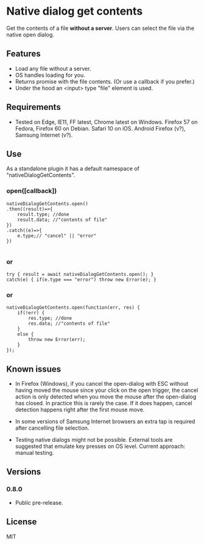 # Native dialog get contents

Get the contents of a file **without a server**. Users can select the file via the native open dialog.


## Features

- Load any file without a server.
- OS handles loading for you.
- Returns promise with the file contents. (Or use a callback if you prefer.)
- Under the hood an \<input\> type "file" element is used. 


## Requirements

- Tested on Edge, IE11, FF latest, Chrome latest on Windows. Firefox 57 on Fedora, Firefox 60 on Debian. Safari 10 on iOS. Android Firefox (v?), Samsung Internet (v?).


## Use

As a standalone plugin it has a default namespace of "nativeDialogGetContents".

### open([<func>callback])

```
nativeDialogGetContents.open()
.then((result)=>{
	result.type; //done
	result.data; //"contents of file"
})
.catch((e)=>{
	e.type;// "cancel" || "error"
})
						
```

### or

```
try { result = await nativeDialogGetContents.open(); }
catch(e) { if(e.type === "error") throw new Error(e); }
```

### or

```
nativeDialogGetContents.open(function(err, res) {
	if(!err) {
		res.type; //done
		res.data; //"contents of file"	
	}
	else {
		throw new Error(err);
	}
});
```


## Known issues

- In Firefox (Windows), if you cancel the open-dialog with ESC without having moved the mouse since your click on the open trigger, the cancel action is only detected when you move the mouse after the open-dialog has closed. In practice this is rarely the case. If it does happen, cancel detection happens right after the first mouse move.

- In some versions of Samsung Internet browsers an extra tap is required after cancelling file selection.

- Testing native dialogs might not be possible. External tools are suggested that emulate key presses on OS level. Current approach: manual testing.


## Versions

### 0.8.0

- Public pre-release.


## License 

MIT